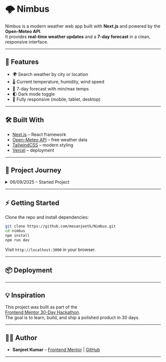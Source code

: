 # 🌩️ Nimbus

Nimbus is a modern weather web app built with **Next.js** and powered by the **Open-Meteo API**.  
It provides **real-time weather updates** and a **7-day forecast** in a clean, responsive interface.  

---

## 🚀 Features

- 🌍 Search weather by city or location  
- 🌡️ Current temperature, humidity, wind speed  
- 📅 7-day forecast with min/max temps  
- 🌓 Dark mode toggle  
- 📱 Fully responsive (mobile, tablet, desktop)  

---

## 🛠️ Built With

- [Next.js](https://nextjs.org/) – React framework  
- [Open-Meteo API](https://open-meteo.com/) – free weather data  
- [TailwindCSS](https://tailwindcss.com/) – modern styling  
- [Vercel](https://vercel.com/) – deployment  

---

## 📖 Project Journey

<details>
<summary>06/09/2025 – Started Project</summary>
On 6<sup>th</sup> September, I started **Nimbus** by setting up a Next.js project  
and adding theme providers.
</details>

---

## ⚡ Getting Started

Clone the repo and install dependencies:

```bash
git clone https://github.com/mesanjeetk/Nimbus.git
cd nimbus
npm install
npm run dev
```

Visit `http://localhost:3000` in your browser.  

---

## 📦 Deployment

<!--Nimbus is deployed with [Vercel](https://vercel.com/).  -->
<!--You can try the live demo here: **[Nimbus Live](https://nimbus.vercel.app/)** (replace with your link).  -->

---

## 💡 Inspiration

This project was built as part of the  
[Frontend Mentor 30-Day Hackathon](https://www.frontendmentor.io/articles/introducing-the-frontend-mentor-30-day-hackathon).  
The goal is to learn, build, and ship a polished product in 30 days.  

---

## 👨‍💻 Author

- **Sanjeet Kumar** – [Frontend Mentor](https://www.frontendmentor.io) |
[GitHub](https://github.com/mesanjeetk)  

---
